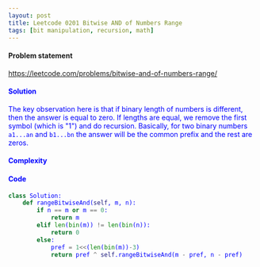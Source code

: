 ```yaml
---
layout: post
title: Leetcode 0201 Bitwise AND of Numbers Range
tags: [bit manipulation, recursion, math]
---
```


#### Problem statement

<a href="https://leetcode.com/problems/bitwise-and-of-numbers-range/"> <font color = blue>https://leetcode.com/problems/bitwise-and-of-numbers-range/

#### Solution
The key observation here is that if binary length of numbers is different, then the answer is equal to zero. If lengths are equal, we remove the first symbol (which is "1") and do recursion. Basically, for two binary numbers `a1...an` and `b1...bn` the answer will be the common prefix and the rest are zeros.

#### Complexity

#### Code
```python
class Solution:
    def rangeBitwiseAnd(self, m, n):
        if n == m or m == 0:
            return m
        elif len(bin(m)) != len(bin(n)):
            return 0
        else:
            pref = 1<<(len(bin(m))-3)
            return pref ^ self.rangeBitwiseAnd(m - pref, n - pref)
```

